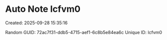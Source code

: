 ﻿# Auto Note lcfvm0
Created: 2025-09-28 15:35:16

Random GUID: 72ac7f31-ddb5-4715-aef1-6c8b5e84ea6c
Unique ID: lcfvm0
